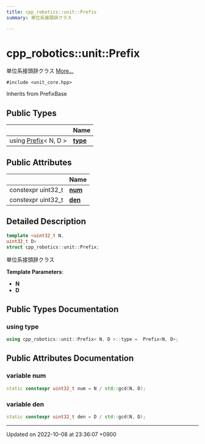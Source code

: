 ```yaml
---
title: cpp_robotics::unit::Prefix
summary: 単位系接頭辞クラス 

---
```


# cpp_robotics::unit::Prefix



単位系接頭辞クラス  [More...](#detailed-description)


`#include <unit_core.hpp>`

Inherits from PrefixBase

## Public Types

|                | Name           |
| -------------- | -------------- |
| using [Prefix](/cpp_robotics/doxybook/Classes/structcpp__robotics_1_1unit_1_1Prefix/)< N, D > | **[type](/cpp_robotics/doxybook/Classes/structcpp__robotics_1_1unit_1_1Prefix/#using-type)**  |

## Public Attributes

|                | Name           |
| -------------- | -------------- |
| constexpr uint32_t | **[num](/cpp_robotics/doxybook/Classes/structcpp__robotics_1_1unit_1_1Prefix/#variable-num)**  |
| constexpr uint32_t | **[den](/cpp_robotics/doxybook/Classes/structcpp__robotics_1_1unit_1_1Prefix/#variable-den)**  |

## Detailed Description

```cpp
template <uint32_t N,
uint32_t D>
struct cpp_robotics::unit::Prefix;
```

単位系接頭辞クラス 

**Template Parameters**: 

  * **N** 
  * **D** 

## Public Types Documentation

### using type

```cpp
using cpp_robotics::unit::Prefix< N, D >::type =  Prefix<N, D>;
```


## Public Attributes Documentation

### variable num

```cpp
static constexpr uint32_t num = N / std::gcd(N, D);
```


### variable den

```cpp
static constexpr uint32_t den = D / std::gcd(N, D);
```


-------------------------------

Updated on 2022-10-08 at 23:36:07 +0900